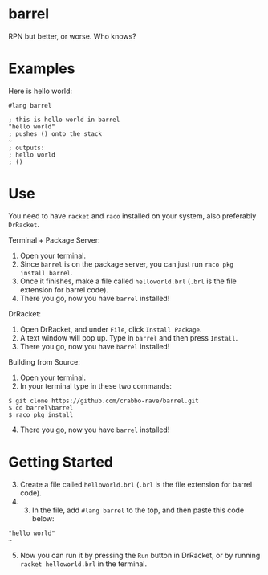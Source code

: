 # barrel
 RPN but better, or worse. Who knows?

# Examples

Here is hello world:

```racket
#lang barrel

; this is hello world in barrel
"hello world"
; pushes () onto the stack
~
; outputs:
; hello world
; ()
```

# Use

You need to have `racket` and `raco` installed on your system, also preferably `DrRacket`.

Terminal + Package Server:
1. Open your terminal.
2. Since `barrel` is on the package server, you can just run `raco pkg install barrel`.
3. Once it finishes, make a file called `helloworld.brl` (`.brl` is the file extension for barrel code).
4. There you go, now you have `barrel` installed!

DrRacket:
1. Open DrRacket, and under `File`, click `Install Package`.
2. A text window will pop up. Type in `barrel` and then press `Install`. 
3. There you go, now you have `barrel` installed!

Building from Source:
1. Open your terminal.
2. In your terminal type in these two commands:
```
$ git clone https://github.com/crabbo-rave/barrel.git
$ cd barrel\barrel
$ raco pkg install
```
4. There you go, now you have `barrel` installed!

# Getting Started

3. Create a file called `helloworld.brl` (`.brl` is the file extension for barrel code).
4. 3. In the file, add `#lang barrel` to the top, and then paste this code below:
```racket
"hello world"
~
```
5. Now you can run it by pressing the `Run` button in DrRacket, or by running `racket helloworld.brl` in the terminal. 
